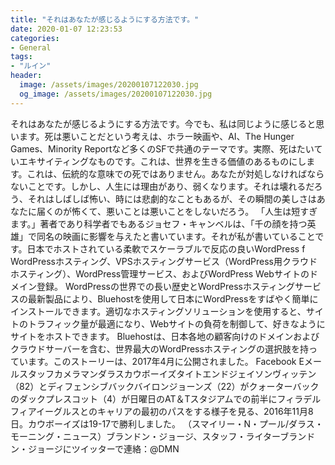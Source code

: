 ```yaml
---
title: "それはあなたが感じるようにする方法です。"
date: 2020-01-07 12:23:53
categories:
- General
tags:
- "ルイン"
header:
  image: /assets/images/20200107122030.jpg
  og_image: /assets/images/20200107122030.jpg
---
```


それはあなたが感じるようにする方法です。今でも、私は同じように感じると思います。死は悪いことだという考えは、ホラー映画や、AI、The Hunger Games、Minority Reportなど多くのSFで共通のテーマです。実際、死はたいていエキサイティングなものです。これは、世界を生きる価値のあるものにします。これは、伝統的な意味での死ではありません。あなたが対処しなければならないことです。しかし、人生には理由があり、弱くなります。それは壊れるだろう、それはしばしば怖い、時には悲劇的なこともあるが、その瞬間の美しさはあなたに届くのが怖くて、悪いことは悪いことをしないだろう。 「人生は短すぎます。」著者であり科学者でもあるジョセフ・キャンベルは、「千の顔を持つ英雄」で同名の映画に影響を与えたと書いています。それが私が書いていることです。日本でホストされている柔軟でスケーラブルで反応の良いWordPress f WordPressホスティング、VPSホスティングサービス（WordPress用クラウドホスティング）、WordPress管理サービス、およびWordPress Webサイトのドメイン登録。 WordPressの世界での長い歴史とWordPressホスティングサービスの最新製品により、Bluehostを使用して日本にWordPressをすばやく簡単にインストールできます。適切なホスティングソリューションを使用すると、サイトのトラフィック量が最適になり、Webサイトの負荷を制御して、好きなようにサイトをホストできます。 Bluehostは、日本各地の顧客向けのドメインおよびクラウドサーバーを含む、世界最大のWordPressホスティングの選択肢を持っています。このストーリーは、2017年4月に公開されました。 Facebook Eメールスタッフカメラマンダラスカウボーイズタイトエンドジェイソンヴィッテン（82）とディフェンシブバックバイロンジョーンズ（22）がクォーターバックのダックプレスコット（4）が日曜日のAT＆Tスタジアムでの前半にフィラデルフィアイーグルスとのキャリアの最初のパスをする様子を見る、2016年11月8日。カウボーイズは19-17で勝利しました。 （スマイリー・N・プール/ダラス・モーニング・ニュース）ブランドン・ジョージ、スタッフ・ライターブランドン・ジョージにツイッターで連絡：@DMN
